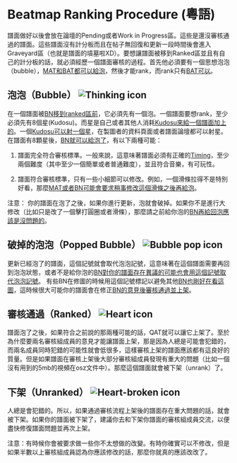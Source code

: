 Beatmap Ranking Procedure (粵語)
=================================

譜面做好以後會放在論壇的Pending或者Work in Progress區。這些是還沒審核通過的譜面。這些譜面沒有計分板而且在帖子無回復和更新一段時間後會進入Graveyard區（也就是譜面的墳墓啦XD）。要想讓譜面被移到Ranked區並且有自己的計分板的話，就必須經歷一個譜面審核的過程。首先他必須要有一個思想泡泡（bubble），[MAT和](/wiki/Glossary)[BAT都可以給泡](/wiki/People/Beatmap_Nomination_Group)，然後才能rank，而rank只有[BAT可以](/wiki/People/Beatmap_Nomination_Group)。

泡泡（Bubble） ![Thinking icon](/wiki/shared/Thinking.gif "Thinking icon")
------------------------------------------------------------------------------

在一個譜面被[BN移到ranked區前](/wiki/People/Beatmap_Nomination_Group)，它必須先有一個泡。一個譜面要想rank，至少必須先有8個星(Kudosu)。而星是自己或者其他人消耗[Kudosu來給一個譜面加上的](/wiki/Glossary/#kudosu)。一個[Kudosu可以射一個星](/wiki/Glossary/#kudosu)，在製圖者的資料頁面或者譜面論壇都可以射星。在譜面有8顆星後，[BN就可以給泡了](/wiki/People/Beatmap_Nomination_Group)，有以下兩種可能：

1. 譜面完全符合審核標準。一般來說，這意味著譜面必須有正確的[Timing](/wiki/Beatmap_Editor/Timing)，至少兩個難度（其中至少一個簡單或者普通難度），並且符合音樂，有可玩性。

2. 譜面符合審核標準，只有一些小細節可以修改。例如，一個滑條拉得不是特別好看，那麼[MAT或者](/wiki/Glossary)[BN可能會要求稍事修改這個滑條之後再給泡](/wiki/People/Beatmap_Nomination_Group)。

注意： 你的譜面在泡了之後，如果你進行更新，泡就會破掉。如果你不是進行大修改（比如只是改了一個擊打圓圈或者滑條），那麼請之前給你泡的[BN再給回泡應該是沒問題的](/wiki/People/Beatmap_Nomination_Group)。

破掉的泡泡（Popped Bubble） ![Bubble pop icon](/wiki/shared/Bubblepop.png "Bubble pop icon")
--------------------------------------------------------------------------------------------

更新已經泡了的譜面，這個記號就會取代泡泡記號，這意味著在這個譜面需要再回到泡泡狀態，或者不是給你泡的[BN對你的譜面存在異議的可能也會用這個記號取代泡泡記號](/wiki/People/Beatmap_Nomination_Group)。 有些BN在修圖的時候用這個記號標記以避免其他[BN也剛好在看這圖](/wiki/People/Beatmap_Nomination_Group)，這時候很大可能你的譜面會在修正[BN的意見後審核通過並上架](/wiki/People/Beatmap_Nomination_Group)。

審核通過（Ranked） ![Heart icon](/wiki/shared/Heart.gif "Heart icon")
------------------------------------------------------------------------

譜面泡了之後，如果符合之前說的那兩種可能的話，QAT就可以讓它上架了。至於為什麼要兩名審核組成員的意見才能讓譜面上架，那是因為人總是可能會犯錯的，而兩名成員同時犯錯的可能性就會低很多，這樣審核上架的譜面應該都有這良好的質量。但是如果譜面在審核上架後大部分審核組成員發現有重大的問題（比如一個沒有用到的5mb的視頻在osz文件中）。那麼這個譜面就會被下架（unrank）了。

下架（Unranked） ![Heart-broken icon](/wiki/shared/Heartpop.gif "Heart-broken icon")
--------------------------------------------------------------------------------------

人總是會犯錯的。所以，如果通過審核流程上架後的譜面存在重大問題的話，就會被下架。如果你的譜面被下架了，建議你去和下架你譜面的審核組成員交流，以便盡快修復譜面問題並再次上架。

注意：有時候你會被要求做一些你不太想做的改變。有時你確實可以不修改，但是如果半數以上審核組成員認為你應該修改的話，那麼你就真的應該改改了。
